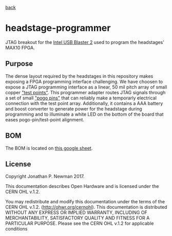 [back](../README.md)

# headstage-programmer
JTAG breakout for the [Intel USB Blaster
2](https://www.digikey.com/short/qqw7hm) used to program the headstages' MAX10
FPGA.

## Purpose
The dense layout required by the headstages in this repository makes exposing a
FPGA programming interface challenging. We have choosen to expose a JTAG
programming interface as a linear, 50 mil pitch array of small copper ["test
points"](https://en.wikipedia.org/wiki/Test_point). This programmer adapter
routes JTAG signals through a set of small ["pogo
pins"](https://en.wikipedia.org/wiki/Pogo_pin) that can reliably make a
temporarly electrical connection with the test point array. Additionally, it
contains a AAA battery and boost converter to generate power for the headstage
during programming and to illuminate a white LED on the bottom of the board
that eases pogo-pin/test-point alignment.

## BOM
The BOM is located on [this google
sheet](https://docs.google.com/spreadsheets/d/1F-KWcdvH_63iXjZf0cgCfDiFX6XXW3qw6rlR8DZrFpQ/edit#gid=673969549).

## License
Copyright Jonathan P. Newman 2017.

This documentation describes Open Hardware and is licensed under the
CERN OHL v.1.2.

You may redistribute and modify this documentation under the terms of the CERN
OHL v.1.2. (http://ohwr.org/cernohl). This documentation is distributed WITHOUT
ANY EXPRESS OR IMPLIED WARRANTY, INCLUDING OF MERCHANTABILITY, SATISFACTORY
QUALITY AND FITNESS FOR A PARTICULAR PURPOSE. Please see the CERN OHL v.1.2 for
applicable conditions
